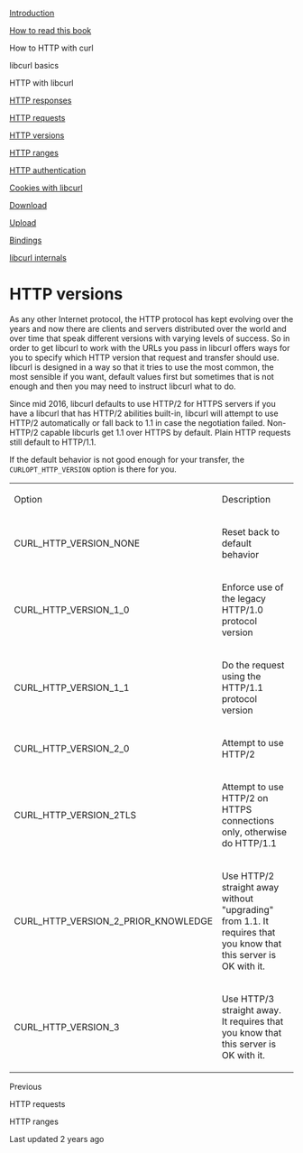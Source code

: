 <a href="../index.html" class="link-a079aa82--primary-53a25e66--logoLink-10d08504"></a>





<a href="../index.html" class="link-a079aa82--primary-53a25e66--logoLink-10d08504"></a>





<a href="../index.html" class="navButton-94f2579c--navButtonClickable-161b88ca"><span class="text-4505230f--UIH300-2063425d--textContentFamily-49a318e1--navButtonLabel-14a4968f">Introduction</span></a>

<a href="../how-to-read.html" class="navButton-94f2579c--navButtonClickable-161b88ca"><span class="text-4505230f--UIH300-2063425d--textContentFamily-49a318e1--navButtonLabel-14a4968f">How to read this book</span></a>





<span class="text-4505230f--UIH300-2063425d--textContentFamily-49a318e1--navButtonLabel-14a4968f">How to HTTP with curl</span>

<span class="text-4505230f--UIH300-2063425d--textContentFamily-49a318e1--navButtonLabel-14a4968f">libcurl basics</span>

<span class="text-4505230f--UIH300-2063425d--textContentFamily-49a318e1--navButtonLabel-14a4968f">HTTP with libcurl</span>

<a href="responses.html" class="navButton-94f2579c--pageItemWithChildrenNested-2c5d8183--navButtonClickable-161b88ca"><span class="text-4505230f--UIH300-2063425d--textContentFamily-49a318e1--navButtonLabel-14a4968f">HTTP responses</span></a>

<a href="requests.html" class="navButton-94f2579c--pageItemWithChildrenNested-2c5d8183--navButtonClickable-161b88ca"><span class="text-4505230f--UIH300-2063425d--textContentFamily-49a318e1--navButtonLabel-14a4968f">HTTP requests</span></a>

<a href="versions.html" class="navButton-94f2579c--pageItemWithChildrenNested-2c5d8183--navButtonClickable-161b88ca--navButtonOpened-6a88552e"><span class="text-4505230f--UIH300-2063425d--textContentFamily-49a318e1--navButtonLabel-14a4968f">HTTP versions</span></a>

<a href="ranges.html" class="navButton-94f2579c--pageItemWithChildrenNested-2c5d8183--navButtonClickable-161b88ca"><span class="text-4505230f--UIH300-2063425d--textContentFamily-49a318e1--navButtonLabel-14a4968f">HTTP ranges</span></a>

<a href="auth.html" class="navButton-94f2579c--pageItemWithChildrenNested-2c5d8183--navButtonClickable-161b88ca"><span class="text-4505230f--UIH300-2063425d--textContentFamily-49a318e1--navButtonLabel-14a4968f">HTTP authentication</span></a>

<a href="cookies.html" class="navButton-94f2579c--pageItemWithChildrenNested-2c5d8183--navButtonClickable-161b88ca"><span class="text-4505230f--UIH300-2063425d--textContentFamily-49a318e1--navButtonLabel-14a4968f">Cookies with libcurl</span></a>

<a href="download.html" class="navButton-94f2579c--pageItemWithChildrenNested-2c5d8183--navButtonClickable-161b88ca"><span class="text-4505230f--UIH300-2063425d--textContentFamily-49a318e1--navButtonLabel-14a4968f">Download</span></a>

<a href="upload.html" class="navButton-94f2579c--pageItemWithChildrenNested-2c5d8183--navButtonClickable-161b88ca"><span class="text-4505230f--UIH300-2063425d--textContentFamily-49a318e1--navButtonLabel-14a4968f">Upload</span></a>

<a href="../bindings.html" class="navButton-94f2579c--navButtonClickable-161b88ca"><span class="text-4505230f--UIH300-2063425d--textContentFamily-49a318e1--navButtonLabel-14a4968f">Bindings</span></a>

<a href="../internals.html" class="navButton-94f2579c--navButtonClickable-161b88ca"><span class="text-4505230f--UIH300-2063425d--textContentFamily-49a318e1--navButtonLabel-14a4968f">libcurl internals</span></a>

<a href="../bookindex.html" class="navButton-94f2579c--navButtonClickable-161b88ca"><span class="text-4505230f--UIH300-2063425d--textContentFamily-49a318e1--navButtonLabel-14a4968f"></span></a>





# <span class="text-4505230f--DisplayH900-bfb998fa--textContentFamily-49a318e1">HTTP versions</span>

<span class="text-4505230f--UIH300-2063425d--textUIFamily-5ebd8e40--text-8ee2c8b2"></span>

<span class="text-4505230f--TextH400-3033861f--textContentFamily-49a318e1"><span data-key="b531e58aac274e268200a4c7e6cc6708"><span data-offset-key="b531e58aac274e268200a4c7e6cc6708:0">As any other Internet protocol, the HTTP protocol has kept evolving over the years and now there are clients and servers distributed over the world and over time that speak different versions with varying levels of success. So in order to get libcurl to work with the URLs you pass in libcurl offers ways for you to specify which HTTP version that request and transfer should use. libcurl is designed in a way so that it tries to use the most common, the most sensible if you want, default values first but sometimes that is not enough and then you may need to instruct libcurl what to do.</span></span></span>

<span class="text-4505230f--TextH400-3033861f--textContentFamily-49a318e1"><span data-key="5b1d52b76f99453887da26c1ef8524be"><span data-offset-key="5b1d52b76f99453887da26c1ef8524be:0">Since mid 2016, libcurl defaults to use HTTP/2 for HTTPS servers if you have a libcurl that has HTTP/2 abilities built-in, libcurl will attempt to use HTTP/2 automatically or fall back to 1.1 in case the negotiation failed. Non-HTTP/2 capable libcurls get 1.1 over HTTPS by default. Plain HTTP requests still default to HTTP/1.1.</span></span></span>

<span class="text-4505230f--TextH400-3033861f--textContentFamily-49a318e1"><span data-key="7a669911caf84ee7b5ccac60c5fcf2d0"><span data-offset-key="7a669911caf84ee7b5ccac60c5fcf2d0:0">If the default behavior is not good enough for your transfer, the </span><span data-offset-key="7a669911caf84ee7b5ccac60c5fcf2d0:1">`CURLOPT_HTTP_VERSION`</span><span data-offset-key="7a669911caf84ee7b5ccac60c5fcf2d0:2"> option is there for you.</span></span></span>

<table><colgroup><col style="width: 50%" /><col style="width: 50%" /></colgroup><tbody><tr class="odd"><td style="text-align: left;"><p><span class="text-4505230f--UIH400-4e41e82a--textContentFamily-49a318e1"><span data-key="ce2cbcc566cb4278b5ec60f79fab4219"><span data-offset-key="ce2cbcc566cb4278b5ec60f79fab4219:0">Option</span></span></span></p></td><td style="text-align: left;"><p><span class="text-4505230f--UIH400-4e41e82a--textContentFamily-49a318e1"><span data-key="1d6d1a521b25488abe86eb272c9dafd9"><span data-offset-key="1d6d1a521b25488abe86eb272c9dafd9:0">Description</span></span></span></p></td></tr><tr class="even"><td style="text-align: left;"><p><span class="text-4505230f--TextH400-3033861f--textContentFamily-49a318e1"><span data-key="3782555de23c4b189b622e4ff2d5a286"><span data-offset-key="3782555de23c4b189b622e4ff2d5a286:0">CURL_HTTP_VERSION_NONE</span></span></span></p></td><td style="text-align: left;"><p><span class="text-4505230f--TextH400-3033861f--textContentFamily-49a318e1"><span data-key="47379cba41bc4947926813b7b80c0958"><span data-offset-key="47379cba41bc4947926813b7b80c0958:0">Reset back to default behavior</span></span></span></p></td></tr><tr class="odd"><td style="text-align: left;"><p><span class="text-4505230f--TextH400-3033861f--textContentFamily-49a318e1"><span data-key="bc64056d8c92435eb3a89982b250aa84"><span data-offset-key="bc64056d8c92435eb3a89982b250aa84:0">CURL_HTTP_VERSION_1_0</span></span></span></p></td><td style="text-align: left;"><p><span class="text-4505230f--TextH400-3033861f--textContentFamily-49a318e1"><span data-key="80e1ee9c6b8245809e6c34be6b945eaa"><span data-offset-key="80e1ee9c6b8245809e6c34be6b945eaa:0">Enforce use of the legacy HTTP/1.0 protocol version</span></span></span></p></td></tr><tr class="even"><td style="text-align: left;"><p><span class="text-4505230f--TextH400-3033861f--textContentFamily-49a318e1"><span data-key="33f4cd1598e4450798fcfca8a9ad3c59"><span data-offset-key="33f4cd1598e4450798fcfca8a9ad3c59:0">CURL_HTTP_VERSION_1_1</span></span></span></p></td><td style="text-align: left;"><p><span class="text-4505230f--TextH400-3033861f--textContentFamily-49a318e1"><span data-key="7376270b628048929c93b8a45440bbb6"><span data-offset-key="7376270b628048929c93b8a45440bbb6:0">Do the request using the HTTP/1.1 protocol version</span></span></span></p></td></tr><tr class="odd"><td style="text-align: left;"><p><span class="text-4505230f--TextH400-3033861f--textContentFamily-49a318e1"><span data-key="75edac1cdf4c4792b386521ca07317b1"><span data-offset-key="75edac1cdf4c4792b386521ca07317b1:0">CURL_HTTP_VERSION_2_0</span></span></span></p></td><td style="text-align: left;"><p><span class="text-4505230f--TextH400-3033861f--textContentFamily-49a318e1"><span data-key="7dba3774d4114aa3a5329c9e7e80d21a"><span data-offset-key="7dba3774d4114aa3a5329c9e7e80d21a:0">Attempt to use HTTP/2</span></span></span></p></td></tr><tr class="even"><td style="text-align: left;"><p><span class="text-4505230f--TextH400-3033861f--textContentFamily-49a318e1"><span data-key="77cd5be7c2064956a55f8bc15d130224"><span data-offset-key="77cd5be7c2064956a55f8bc15d130224:0">CURL_HTTP_VERSION_2TLS</span></span></span></p></td><td style="text-align: left;"><p><span class="text-4505230f--TextH400-3033861f--textContentFamily-49a318e1"><span data-key="655883a7964f46d78d1c2a9e245e28d0"><span data-offset-key="655883a7964f46d78d1c2a9e245e28d0:0">Attempt to use HTTP/2 on HTTPS connections only, otherwise do HTTP/1.1</span></span></span></p></td></tr><tr class="odd"><td style="text-align: left;"><p><span class="text-4505230f--TextH400-3033861f--textContentFamily-49a318e1"><span data-key="b4046314a6184cf29c7696cc87ed37f3"><span data-offset-key="b4046314a6184cf29c7696cc87ed37f3:0">CURL_HTTP_VERSION_2_PRIOR_KNOWLEDGE</span></span></span></p></td><td style="text-align: left;"><p><span class="text-4505230f--TextH400-3033861f--textContentFamily-49a318e1"><span data-key="0470decb80b64681aadc7eff63898309"><span data-offset-key="0470decb80b64681aadc7eff63898309:0">Use HTTP/2 straight away without "upgrading" from 1.1. It requires that you know that this server is OK with it.</span></span></span></p></td></tr><tr class="even"><td style="text-align: left;"><p><span class="text-4505230f--TextH400-3033861f--textContentFamily-49a318e1"><span data-key="4e2dadacd43b4383934bf645e5816ef8"><span data-offset-key="4e2dadacd43b4383934bf645e5816ef8:0">CURL_HTTP_VERSION_3</span></span></span></p></td><td style="text-align: left;"><p><span class="text-4505230f--TextH400-3033861f--textContentFamily-49a318e1"><span data-key="c25007c055bf477385dadf9cc6911ca4"><span data-offset-key="c25007c055bf477385dadf9cc6911ca4:0">Use HTTP/3 straight away. It requires that you know that this server is OK with it.</span></span></span></p></td></tr></tbody></table>

<a href="requests.html" class="reset-3c756112--card-6570f064--whiteCard-fff091a4--cardPrevious-56a5e674"></a>

<span class="text-4505230f--TextH200-a3425406--textContentFamily-49a318e1">Previous</span>

<span class="text-4505230f--UIH400-4e41e82a--textContentFamily-49a318e1">HTTP requests</span>

<a href="ranges.html" class="reset-3c756112--card-6570f064--whiteCard-fff091a4--cardNext-19241c42"></a>


<span class="text-4505230f--UIH400-4e41e82a--textContentFamily-49a318e1">HTTP ranges</span>



<span class="text-4505230f--TextH200-a3425406--textContentFamily-49a318e1">Last updated 2 years ago</span>


